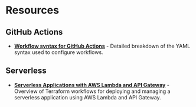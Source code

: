 # Resources

## GitHub Actions

* **[Workflow syntax for GitHub Actions](https://docs.github.com/en/actions/reference/workflow-syntax-for-github-actions)** - Detailed breakdown of the YAML syntax used to configure workflows.

## Serverless

* **[Serverless Applications with AWS Lambda and API Gateway](https://learn.hashicorp.com/tutorials/terraform/lambda-api-gateway#a-new-version-of-the-lambda-function)** - Overview of Terraform workflows for deploying and managing a serverless application using AWS Lambda and API Gateway.
